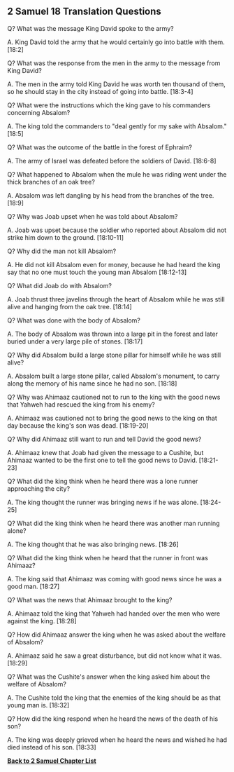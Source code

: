 ## 2 Samuel 18 Translation Questions ##

Q? What was the message King David spoke to the army?

A. King David told the army that he would certainly go into battle with them. [18:2]

Q? What was the response from the men in the army to the message from King David?

A. The men in the army told King David he was worth ten thousand of them, so he should stay in the city instead of going into battle. [18:3-4]

Q? What were the instructions which the king gave to his commanders concerning Absalom?

A. The king told the commanders to "deal gently for my sake with Absalom." [18:5]

Q? What was the outcome of the battle in the forest of Ephraim?

A. The army of Israel was defeated before the soldiers of David. [18:6-8]

Q? What happened to Absalom when the mule he was riding went under the thick branches of an oak tree?

A. Absalom was left dangling by his head from the branches of the tree. [18:9]

Q? Why was Joab upset when he was told about Absalom?

A. Joab was upset because the soldier who reported about Absalom did not strike him down to the ground. [18:10-11]

Q? Why did the man not kill Absalom?

A. He did not kill Absalom even for money, because he had heard the king say that no one must touch the young man Absalom [18:12-13]

Q? What did Joab do with Absalom?

A. Joab thrust three javelins through the heart of Absalom while he was still alive and hanging from the oak tree. [18:14]

Q? What was done with the body of Absalom?

A. The body of Absalom was thrown into a large pit in the forest and later buried under a very large pile of stones. [18:17]

Q? Why did Absalom build a large stone pillar for himself while he was still alive?

A. Absalom built a large stone pillar, called Absalom's monument, to carry along the memory of his name since he had no son. [18:18]

Q? Why was Ahimaaz cautioned not to run to the king with the good news that Yahweh had rescued the king from his enemy?

A. Ahimaaz was cautioned not to bring the good news to the king on that day because the king's son was dead. [18:19-20]

Q? Why did Ahimaaz still want to run and tell David the good news?

A. Ahimaaz knew that Joab had given the message to a Cushite, but Ahimaaz wanted to be the first one to tell the good news to David. [18:21-23]

Q? What did the king think when he heard there was a lone runner approaching the city?

A. The king thought the runner was bringing news if he was alone. [18:24-25]

Q? What did the king think when he heard there was another man running alone?

A. The king thought that he was also bringing news. [18:26]

Q? What did the king think when he heard that the runner in front was Ahimaaz?

A. The king said that Ahimaaz was coming with good news since he was a good man. [18:27]

Q? What was the news that Ahimaaz brought to the king?

A. Ahimaaz told the king that Yahweh had handed over the men who were against the king. [18:28]

Q? How did Ahimaaz answer the king when he was asked about the welfare of Absalom?

A. Ahimaaz said he saw a great disturbance, but did not know what it was. [18:29]

Q? What was the Cushite's answer when the king asked him about the welfare of Absalom?

A. The Cushite told the king that the enemies of the king should be as that young man is. [18:32]

Q? How did the king respond when he heard the news of the death of his son?

A. The king was deeply grieved when he heard the news and wished he had died instead of his son. [18:33]

__[Back to 2 Samuel Chapter List](./)__

